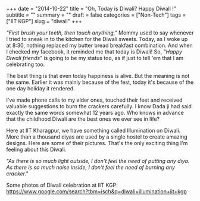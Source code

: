 +++
date = "2014-10-22"
title = "Oh, Today is Diwali? Happy Diwali !"
subtitle = ""
summary = ""
draft = false
categories = ["Non-Tech"]
tags = ["IIT KGP"]
slug = "diwali"
+++

_"First brush your teeth, then touch anything,"_ Mommy used to say whenever I tried to sneak in to the kitchen for the Diwali sweets. Today, as I woke up at 8:30, nothing replaced my butter bread breakfast combination. And when I checked my facebook, it reminded me that today is Diwali! So, _"Happy Diwali friends"_ is going to be my status too, as if just to tell 'em that I am celebrating too.

The best thing is that even today happiness is alive. But the meaning is not the same. Earlier it was mainly because of the fest, today it's because of the one day holiday it rendered.

I've made phone calls to my elder ones, touched their feet and received valuable suggestions to burn the crackers carefully. I know Dada ji had said exactly the same words somewhat 12 years ago. Who knows in advance that the childhood Diwali are the best ones we ever see in life?

Here at IIT Kharagpur, we have something called Illumination on Diwali. More than a thousand diyas are used by a single hostel to create amazing designs. Here are some of their pictures. That's the only exciting thing I'm feeling about this Diwali.

_"As there is so much light outside, I don't feel the need of putting any diya. As there is so much noise inside, I don't feel the need of burning any cracker."_

Some photos of Diwali celebration at IIT KGP: <https://www.google.com/search?tbm=isch&q=diwali+illumination+iit+kgp>
